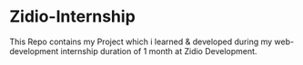 # Zidio-Internship
This Repo contains my Project which i learned &amp; developed during my web-development internship duration of 1 month at Zidio Development.
